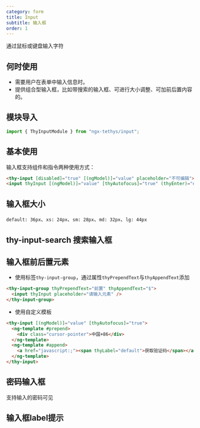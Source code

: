 ```yaml
---
category: form
title: Input
subtitle: 输入框
order: 1
---
```


<alert>通过鼠标或键盘输入字符</alert>

## 何时使用

- 需要用户在表单中输入信息时。
- 提供组合型输入框，比如带搜索的输入框、可进行大小调整、可加前后置内容的。

## 模块导入
```ts
import { ThyInputModule } from "ngx-tethys/input";
```

## 基本使用

输入框支持组件和指令两种使用方式：
```html
<thy-input [disabled]="true" [(ngModel)]="value" placeholder="不可编辑"></thy-input>
<input thyInput [(ngModel)]="value" [thyAutofocus]="true" (thyEnter)="enter()" placeholder="请输入" />
```

<example name="thy-input-basic-example" />  

## 输入框大小
`default: 36px`、`xs: 24px`、`sm: 28px`、`md: 32px`、`lg: 44px`

<example name="thy-input-size-example" /> 



## thy-input-search 搜索输入框

<example name="thy-input-search-example" />  


## 输入框前后置元素

- 使用标签`thy-input-group`，通过属性`thyPrependText`与`thyAppendText`添加

```html
<thy-input-group thyPrependText="前置" thyAppendText="$">
  <input thyInput placeholder="请输入元素" />
</thy-input-group>
```
- 使用自定义模板

```html
<thy-input [(ngModel)]="value" [thyAutofocus]="true">
  <ng-template #prepend>
    <div class="cursor-pointer">中国+86</div>
  </ng-template>
  <ng-template #append>
    <a href="javascript:;"><span thyLabel="default">获取验证码</span></a>
  </ng-template>
</thy-input>
```

<example name="thy-input-prepend-append-example" />  


## 密码输入框
支持输入的密码可见

<example name="thy-input-password-example" />

## 输入框label提示

<example name="thy-input-label-example" />
